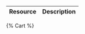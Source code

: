 <!--
@title Cart
@author Moltin Ltd
@description Cart end-points
@order 4.0
-->

Resource | Description
---------|------------
{% Cart %}
